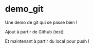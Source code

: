 # demo_git

Une demo de git qui se passe bien !

Ajout à partir de Github (test)

Et maintenant à partir du local pour push !